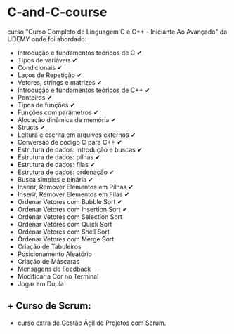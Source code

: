 # C-and-C-course
curso "Curso Completo de Linguagem C e C++ - Iniciante Ao Avançado" da UDEMY onde foi abordado:
- Introdução e fundamentos teóricos de C &#10004; 
- Tipos de variáveis &#10004;
- Condicionais &#10004;
- Laços de Repetição &#10004;
- Vetores, strings e matrizes &#10004;
- Introdução e fundamentos teóricos de C++ &#10004;
- Ponteiros &#10004;
- Tipos de funções &#10004;
- Funções com parâmetros &#10004;
- Alocação dinâmica de memória &#10004;
- Structs &#10004;
- Leitura e escrita em arquivos externos &#10004;
- Conversão de código C para C++ &#10004;
- Estrutura de dados: introdução e buscas &#10004;
- Estrutura de dados: pilhas &#10004;
- Estrutura de dados: filas &#10004;
- Estrutura de dados: ordenação &#10004;
- Busca simples e binária &#10004;
- Inserir, Remover Elementos em Pilhas &#10004;
- Inserir, Remover Elementos em Filas &#10004;
- Ordenar Vetores com Bubble Sort &#10004;
- Ordenar Vetores com Insertion Sort &#10004;
- Ordenar Vetores com Selection Sort
- Ordenar Vetores com Quick Sort
- Ordenar Vetores com Shell Sort
- Ordenar Vetores com Merge Sort
- Criação de Tabuleiros
- Posicionamento Aleatório
- Criação de Máscaras
- Mensagens de Feedback
- Modificar a Cor no Terminal
- Jogar em Dupla
## + Curso de Scrum:
- curso extra de Gestão Ágil de Projetos com Scrum.

